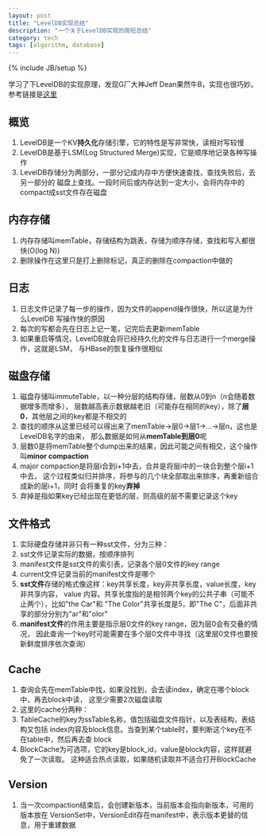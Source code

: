 ```yaml
---
layout: post
title: "LevelDB实现总结"
description: "一个关于LevelDB实现的简短总结"
category: tech
tags: [algorithm, database]
---
```

{% include JB/setup %}

学习了下LevelDB的实现原理，发现G厂大神Jeff Dean果然牛B，实现也很巧妙。
参考链接是[这里](http://www.cnblogs.com/haippy/archive/2011/12/04/2276064.html)

## 概览
1. LevelDB是一个KV**持久化**存储引擎，它的特性是写非常快，读相对写较慢
1. LevelDB是基于LSM(Log Structured Merge)实现，它是顺序地记录各种写操作
1. LevelDB存储分为两部分，一部分记成内存中方便快速查找，查找失败后，去另一部分的
磁盘上查找。一段时间后或内存达到一定大小，会将内存中的compact成sst文件存在磁盘

## 内存存储
1. 内存存储叫memTable，存储结构为跳表，存储为顺序存储，查找和写入都很快(O(log N))
1. 删除操作在这里只是打上删除标记，真正的删除在compaction中做的

## 日志
1. 日志文件记录了每一步的操作，因为文件的append操作很快，所以这是为什么LevelDB
写操作快的原因
1. 每次的写都会先在日志上记一笔，记完后去更新memTable
1. 如果重启等情况，LevelDB就会将已经持久化的文件与日志进行一个merge操作，这就是LSM，
与HBase的恢复操作很相似

## 磁盘存储
1. 磁盘存储叫immuteTable，以一种分层的结构存储，层数从0到n（n会随着数据增多而增多），
层数越高表示数据越老旧（可能存在相同的key），除了**层0**，其他层之间的key都是不相交的
1. 查找的顺序从这里已经可以得出来了memTable->层0->层1->...->层n，这也是LevelDB名字的由来，
那么数据是如何从**memTable到层0**呢
1. 层数0是将memTable整个dump出来的结果，因此可能之间有相交，这个操作叫**minor compaction**
1. major compaction是将层i合到i+1中去，合并是将层i中的一块合到整个层i+1中去，
这个过程类似归并排序，将参与的几个块全部取出来排序，再重新组合成新的层i+1，同时
会将重复的key**弃掉**
1. 弃掉是指如果key已经出现在更低的层，则高级的层不需要记录这个key

## 文件格式
1. 实际硬盘存储并非只有一种sst文件，分为三种：
  1. sst文件记录实际的数据，按顺序排列
  1. manifest文件是sst文件的索引表，记录各个层0文件的key range
  1. current文件记录当前的manifest文件是哪个
1. **sst文件**存储的格式像这样：key共享长度，key非共享长度，value长度，key非共享内容，
value 内容。共享长度指的是相邻两个key的公共子串（可能不止两个），比如"the Car"和
"The Color"共享长度是5，即"The C"，后面非共享的部分分别为"ar"和"olor"
1. **manifest文件**的作用主要是指示层0文件的key range，因为层0会有交叠的情况，
因此查询一个key时可能需要在多个层0文件中寻找（这里层0文件也要按新鲜度排序依次查询）

## Cache
1. 查询会先在memTable中找，如果没找到，会去读index，确定在哪个block中，再去block中读，
这至少需要2次磁盘读取
1. 这里的cache分两种：
  1. TableCache的key为ssTable名称，值包括磁盘文件指针，以及表结构，表结构又包括
  index内容及block信息。当查到某个table时，要判断这个key在不在table中，然后再去查
  block
  1. BlockCache为可选项，它的key是block_id，value是block内容，这样就避免了一次读取。
  这种适合热点读取，如果随机读取并不适合打开BlockCache

## Version
1. 当一次compaction结束后，会创建新版本，当前版本会指向新版本，可用的版本放在
VersionSet中，VersionEdit存在manifest中，表示版本更替的信息，用于重建数据

